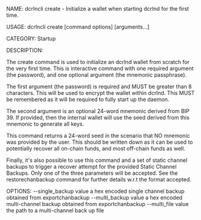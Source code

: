 NAME:
   dcrlncli create - Initialize a wallet when starting dcrlnd for the first time.

USAGE:
   dcrlncli create [command options] [arguments...]

CATEGORY:
   Startup

DESCRIPTION:
   
  The create command is used to initialize an dcrlnd wallet from scratch for
  the very first time. This is interactive command with one required
  argument (the password), and one optional argument (the mnemonic
  passphrase).

  The first argument (the password) is required and MUST be greater than
  8 characters. This will be used to encrypt the wallet within dcrlnd. This
  MUST be remembered as it will be required to fully start up the daemon.

  The second argument is an optional 24-word mnemonic derived from BIP
  39. If provided, then the internal wallet will use the seed derived
  from this mnemonic to generate all keys.

  This command returns a 24-word seed in the scenario that NO mnemonic
  was provided by the user. This should be written down as it can be used
  to potentially recover all on-chain funds, and most off-chain funds as
  well.

  Finally, it's also possible to use this command and a set of static
  channel backups to trigger a recover attempt for the provided Static
  Channel Backups. Only one of the three parameters will be accepted. See
  the restorechanbackup command for further details w.r.t the format
  accepted.
  

OPTIONS:
   --single_backup value  a hex encoded single channel backup obtained from exportchanbackup
   --multi_backup value   a hex encoded multi-channel backup obtained from exportchanbackup
   --multi_file value     the path to a multi-channel back up file
   
